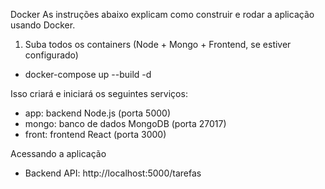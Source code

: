 Docker
As instruções abaixo explicam como construir e rodar a aplicação usando Docker.

1. Suba todos os containers (Node + Mongo + Frontend, se estiver configurado)

- docker-compose up --build -d

Isso criará e iniciará os seguintes serviços:

- app: backend Node.js (porta 5000)
- mongo: banco de dados MongoDB (porta 27017)
- front: frontend React (porta 3000)

Acessando a aplicação
- Backend API: http://localhost:5000/tarefas
